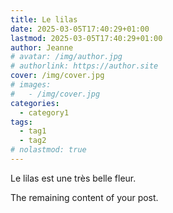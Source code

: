```yaml
---
title: Le lilas
date: 2025-03-05T17:40:29+01:00
lastmod: 2025-03-05T17:40:29+01:00
author: Jeanne
# avatar: /img/author.jpg
# authorlink: https://author.site
cover: /img/cover.jpg
# images:
#   - /img/cover.jpg
categories:
  - category1
tags:
  - tag1
  - tag2
# nolastmod: true
---
```


Le lilas est une très belle fleur.

<!--more-->

The remaining content of your post.
